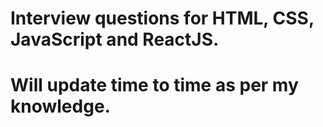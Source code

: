 # Interview questions for HTML, CSS, JavaScript and ReactJS. 
# Will update time to time as per my knowledge.
